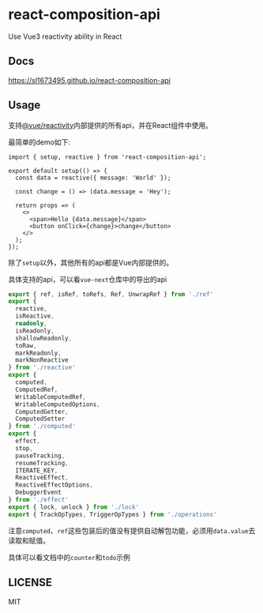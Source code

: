 # react-composition-api

Use Vue3 reactivity ability in React

## Docs
https://sl1673495.github.io/react-composition-api

## Usage

支持[@vue/reactivity](https://www.npmjs.com/package/@vue/reactivity)内部提供的所有api，并在React组件中使用。  

最简单的demo如下: 

```tsx
import { setup, reactive } from 'react-composition-api';

export default setup(() => {
  const data = reactive({ message: 'World' });

  const change = () => (data.message = 'Hey');

  return props => (
    <>
      <span>Hello {data.message}</span>
      <button onClick={change}>change</button>
    </>
  );
});
```

除了`setup`以外，其他所有的api都是Vue内部提供的。  

具体支持的api，可以看`vue-next`仓库中的导出的api

```ts
export { ref, isRef, toRefs, Ref, UnwrapRef } from './ref'
export {
  reactive,
  isReactive,
  readonly,
  isReadonly,
  shallowReadonly,
  toRaw,
  markReadonly,
  markNonReactive
} from './reactive'
export {
  computed,
  ComputedRef,
  WritableComputedRef,
  WritableComputedOptions,
  ComputedGetter,
  ComputedSetter
} from './computed'
export {
  effect,
  stop,
  pauseTracking,
  resumeTracking,
  ITERATE_KEY,
  ReactiveEffect,
  ReactiveEffectOptions,
  DebuggerEvent
} from './effect'
export { lock, unlock } from './lock'
export { TrackOpTypes, TriggerOpTypes } from './operations'
```
注意`computed`、`ref`这些包装后的值没有提供自动解包功能，必须用`data.value`去读取和赋值。  

具体可以看文档中的`counter`和`todo`示例

## LICENSE

MIT
